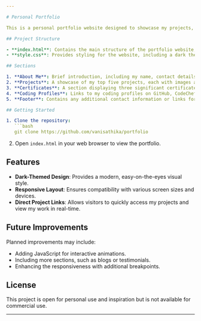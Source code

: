 ```yaml
---

# Personal Portfolio

This is a personal portfolio website designed to showcase my projects, certificates, and coding profiles. It is built using HTML and CSS for simplicity, with a dark-themed design to enhance readability and visual appeal.

## Project Structure

- **index.html**: Contains the main structure of the portfolio website, including sections for "About Me," "Projects," "Certificates," "Coding Profiles," and the footer.
- **style.css**: Provides styling for the website, including a dark theme and responsive layout adjustments.

## Sections

1. **About Me**: Brief introduction, including my name, contact details, and a few lines about my background.
2. **Projects**: A showcase of my top five projects, each with images and direct links to their respective repositories or live demos.
3. **Certificates**: A section displaying three significant certificates that highlight my skills and accomplishments.
4. **Coding Profiles**: Links to my coding profiles on GitHub, CodeChef, LeetCode, and HackerRank.
5. **Footer**: Contains any additional contact information or links for easy navigation.

## Getting Started

1. Clone the repository:
   ```bash
   git clone https://github.com/vanisathika/portfolio
   ```
2. Open `index.html` in your web browser to view the portfolio.

## Features

- **Dark-Themed Design**: Provides a modern, easy-on-the-eyes visual style.
- **Responsive Layout**: Ensures compatibility with various screen sizes and devices.
- **Direct Project Links**: Allows visitors to quickly access my projects and view my work in real-time.

## Future Improvements

Planned improvements may include:
- Adding JavaScript for interactive animations.
- Including more sections, such as blogs or testimonials.
- Enhancing the responsiveness with additional breakpoints.

## License

This project is open for personal use and inspiration but is not available for commercial use.

---
```

